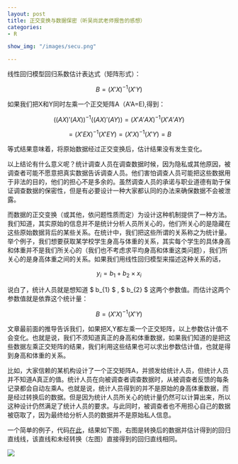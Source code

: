```yaml
---
layout: post
title: 正交变换与数据保密（听吴尚武老师报告的感想）
categories:
- R

show_img: "/images/secu.png"

---
```


线性回归模型回归系数估计表达式（矩阵形式）：

$$ B = (X'X)^{-1}(X'Y) $$

如果我们把X和Y同时左乘一个正交矩阵A（A'A=E),得到：



$$ ((AX)'(AX))^{-1}((AX)'(AY))=(X'A'AX)^{-1}(X'A'AY) $$


$$ = (X'EX)^{-1}(X'EY) = (X'X)^{-1}(X'Y) = B $$

等式结果意味着，将原始数据经过正交变换后，估计结果没有发生变化。

以上结论有什么意义呢？统计调查人员在调查数据时候，因为隐私或其他原因，被调查者可能不愿意把真实数据告诉调查人员。他们害怕调查人员可能把这些数据用于非法的目的，他们的担心不是多余的。虽然调查人员的承诺与职业道德有助于保证调查数据的保密性，但是有必要设计一种大家都认同的办法来确保数据不会被泄露。

而数据的正交变换（或其他，依问题性质而定）为设计这种机制提供了一种方法。我们知道，其实原始的信息并不是统计分析人员所关心的，他们所关心的是隐藏在这些原始数据背后的某些关系。在统计中，我们把这些所谓的关系称之为统计量。举个例子，我们想要获取某学校学生身高与体重的关系，其实每个学生的具体身高和体重并不是我们所关心的（我们也不考虑求平均身高和体重这类问题），我们所关心的是身高体重之间的关系。如果我们用线性回归模型来描述这种关系的话，

$$  y_{i} = b_{1} + b_{2} \times x_{i} $$

说白了，统计人员就是想知道 $ b_{1} $ , $ b_{2} $ 这两个参数值。而估计这两个参数值就是依靠这个统计量：

$$ B = (X'X)^{-1}(X'Y) $$

文章最前面的推导告诉我们，如果把X,Y都左乘一个正交矩阵，以上参数估计值不会变化。也就是说，我们不须知道真正的身高和体重数据，如果我们知道的是把这些数据左乘正交矩阵的结果，我们利用这些结果也可以求出参数估计值，也就是得到身高和体重的关系。

比如，大家信赖的某机构设计了一个正交矩阵A，并颁发给统计人员，但统计人员并不知道A真正的值。统计人员在向被调查者调查数据时，从被调查者反馈的每条记录都会自动左乘A。也就是说，统计人员得到的并不是原始的身高体重数据，而是经过转换后的数据。但是因为统计人员所关心的统计量仍然可以计算出来，所以这种设计仍然满足了统计人员的要求。与此同时，被调查者也不用担心自己的数据被窃取了，因为最终给分析人员的数据并不是原始私人信息。


一个简单的例子，代码[在此](https://gist.github.com/gaolei786/5748381)，结果如下图，右图是转换后的数据并估计得到的回归直线线，该直线和未经转换（左图）直接得到的回归直线相同。

![](http://gaolei786.github.io/images/secu.png)



